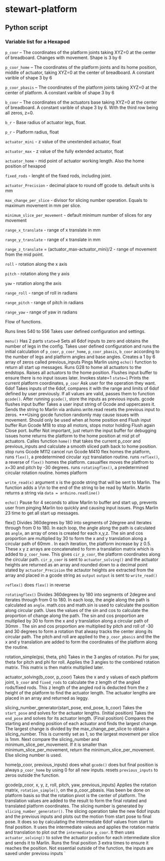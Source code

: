 # stewart-platform

## Python script

### Variable list for a Hexapod

`p_coor` – The coordinates of the platform joints taking XYZ=0 at the center of breadboard. Changes with movement. Shape is 3 by 6

`p_coor_home` – The coordinates of the platform joints and its home position, middle of actuator, taking XYZ=0 at the center of breadboard. A constant varible of shape 3 by 6

`p_coor_pbasis` – The coordinates of the platform joints taking XYZ=0 at the center of platform. A constant varible of shape 3 by 6

`b_coor` – The coordinates of the actuators base taking XYZ=0 at the center of breadboard. A constant varible of shape 3 by 6. With the third row being all zeros, z=0.

`b_r` - Base radius of actuator legs, float. 

`p_r` - Platform radius, float

`actuator_mini` - z value of the unextended actuator, float

`actuator_max` - z value of the fully extended actuator, float

`actuator_home` - mid point of actuator working length. Also the home position of hexapod

`fixed_rods` - lenght of the fixed rods, including joint. 

`actuator_Precision` - decimal place to round off gcode to. default units is mm

`max_change_per_slice` - divisor for slicing number operation. Equals to maximum movement in mm per slice. 

`minimum_slice_per_movement` - default minimum number of slices for any movement 

`range_x_translate` - range of x translate in mm

`range_y_translate` - range of x translate in mm

`range_z_translate` = (actuator_max-actuator_mini)/2 - range of movement from the mid point. 

`roll` - rotation along the x axis

`pitch` - rotation along the y axis

`yaw` - rotation along the  axis

`range_roll` - range of roll in radians

`range_pitch` - range of pitch in radians

`range_yaw` - range of yaw in radians









Flow of functions. 

Runs lines 540 to 556
    Takes user defined configuration and settings.

`menu()`
    Has 2 parts
    `state=0`
        Sets all 6dof inputs to zero and obtains the number of legs in the config. 
        Takes user defined configuration and runs the initial calculation of `p_coor`, `p_coor_home`, `p_coor_pbasis`, `b_coor` according to the number of legs and platform angles and base angles. 
        Creates a 1 by 6 array of zeros called previous_inputs
        Pings Marlin using `echo()` function to return all start up messages.
        Runs G28 to home all actuators to the endstops. 
        Raises all actuators to the home position. 
        Flushes input buffer to ensure there is no input issues later.
        Invokes state=1 
    `state=1`
        Prints the current platform coordinates, `p_coor` 
        Ask user for the operation they want. 
            6dof 
                Takes inputs of the 6dof, compares it with the range and limits of 6dof defined by user previously. If all values are valid, passes them to function `gcode()`. 
                After running `gcode()`, store the inputs as previous inputs. 
            gcode
                flushes input buffer 
                Takes a user input string of Gcode and uppercases it. 
                Sends the string to Marlin via arduino.write.read
                resets the previous input to zeros. 
                ***Using gocde function randomly may cause issues with movement. Should only be used when at home position 
            end 
                Flush input buffer 
                Run Gcode M18 to stop all motors, stops motor holding 
                Flush again 
                Close port.
            buffer
                Not important, just return the input buffer for debugging issues 
            home
                returns the platform to the home position at mid pt of actuators. 
                Calles function `home()` that takes the current p_coor and previous_inputs and calculate a smooth sliced path back to home position.
            stop 
                runs Gcode M112 
            cancel 
                run Gcode M410 
            flex 
                homes the platform, 
                runs `flex()`, a predetermined circular xyz translation routine.
                runs `reflex()`, a reverse of `flex()`
                homes the platform. 
            casualflex 
                moves the platfrom to x=30 and pitch by -30 degrees.
                runs `rotatingflex()`, a predetermined circular rotation routine.
                homes platform 

`write_read(x)`
    argument x is the gcode string that will be sent to Marlin. The function adds a \r\n to the end of the string to be read by Marlin. Marlin returns a string via `data = arduino.readline()`
    
`echo()`
    Pause for 4 seconds to allow Marlin to buffer and start up, prevents user from pinging Marlin too quickly and causing input issues. Pings Marlin 23 time to get all start up messages.  

flex()
    Divides 360degrees by 180 into segments of 2degree and iterates through from 0 to 180.  In each loop, the angle along the path is calculated as `angle`, an array of ones is created for each x,y,z. The sin and cos proportion are multiplied by 30 to form the x and y translation along a circular path of 60mm .
    In each iteration, the platform increase by z 0.5.
    These x y z arrays are concatenated to form a translation matrix which is added to `p_coor_home`. This gives `cir_p_coor`, the platform coordinates along the circular path.
    `cir_p_coor` is sent to `actuator_solving()` and the actuator heights are returned as an array and rounded down to a decimal point stated by `actuator_Precision` 
    the actautor heights are extracted from the array and placed in a gcode string as `output`
    `output` is sent to `write_read()`

`reflex()`
    does `flex()` in reverse

`rotatingflex()`
    Divides 360degrees by 180 into segments of 2degree and iterates through from 0 to 180.  In each loop, the angle along the path is calculated as `angle`. math.cos and math.sin is used to calculate the position along circular path. Uses the values of the sin and cos to calculate the proportion of change along the path.
    The sin and cos proportion are multiplied by 30 to form the x and y translation along a circular path of 30mm . 
    The sin and cos proportion are multiplied by pitch and roll of -30 and 30 degrees to form a rotation that alwasy tracks the center along its circular path. 
    The pitch and roll are applied to the `p_coor_pbasis` and the the x and y translation are added to form the coordinates of the platform along the routine. 
 

rotation_simple(psi, theta, phi)
    Takes in the 3 angles of rotation. Psi for yaw, theta for pitch and phi for roll. Applies the 3 angles to the combined rotation matrix. This matrix is then matrix multiplied later. 

actuator_solving(b_coor, p_coor)
    Takes the x and y values of each platform joint, `b_coor` and `fixed_rods` to calculate the z length of the angled rods/fixed rods. 
    This z length of the angled rod is deducted from the z height of the platform to find the actuator length. 
    The actuator lengths are placed in an array and returned as leggy. 
 

slicing_number_generator(start_pose, end_pose, b_coor)
    Takes the `start_pose` and solves for the actuator lengths. (Initial position)
    Takes the `end_pose` and solves for its actuator length. (Final position)
    Compares the starting and ending position of each actuator and finds the largest change. The largest change is divided by the max_change_per_slice to obtain a slicing_number. This is currently set as 1, so the largest movement per slice is 1mm. 
    Next compare the slicing_number and minimum_slice_per_movement. If it is smaller than minimum_slice_per_movement, return the minimum_slice_per_movement. Else slicing number is used.

home(p_coor, previous_inputs)
    does what `gcode()` does but final position is always `p_coor_home` by using 0 for all new inputs. 
    resets `previous_inputs` to zeros outside the function.
	

gcode(p_coor, x, y, z, roll, pitch, yaw, previous_inputs)
    Applies the rotation matrix, `rotation_simple()`, on the p_coor_pbasis. Has been be done on platform basis so that the rotation pivot is the center of platform. The translation values are added to the result to form the final rotated and translated platform coordinates. 
    The slicing number is generated by `slicing_number_generator()`.
    The slicing operation take the new 6dof inputs and the previous inputs and plots out the motion from start pose to final pose. 
        It does so by calculating the intermediate 6dof values from start to final position. 
        It uses the intermediate valeus and applies the rotation matrix and translation to plot out the `intermediate p_coor`.
        It then uses `actuator_solving()` to solve the actuator postion for each intermediate slice and sends it to Marlin. 
    Runs the final position 3 extra times to ensure it reaches the position. Not essential
    outside of the function, the inputs are saved under previosu inputs
`



